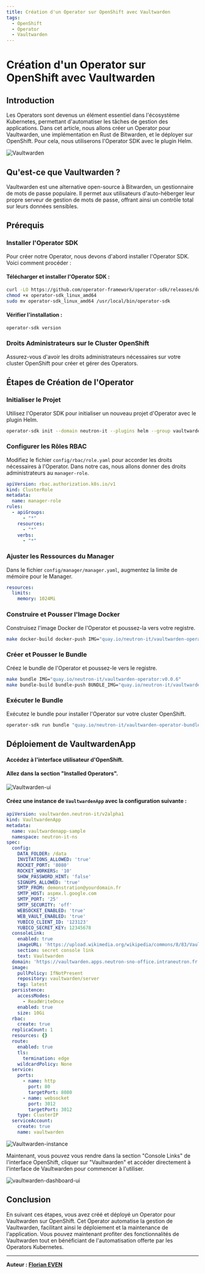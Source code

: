 ```yaml
---
title: Création d'un Operator sur OpenShift avec Vaultwarden
tags:
  - OpenShift
  - Operator
  - Vaultwarden
---
```


# Création d'un Operator sur OpenShift avec Vaultwarden

## Introduction

Les Operators sont devenus un élément essentiel dans l'écosystème Kubernetes, permettant d'automatiser les tâches de gestion des applications. Dans cet article, nous allons créer un Operator pour Vaultwarden, une implémentation en Rust de Bitwarden, et le déployer sur OpenShift. Pour cela, nous utiliserons l'Operator SDK avec le plugin Helm.

![Vaultwarden](./img/vaultwarden-dashboard-ui.png)

## Qu'est-ce que Vaultwarden ?

Vaultwarden est une alternative open-source à Bitwarden, un gestionnaire de mots de passe populaire. Il permet aux utilisateurs d'auto-héberger leur propre serveur de gestion de mots de passe, offrant ainsi un contrôle total sur leurs données sensibles.

## Prérequis

### Installer l'Operator SDK

Pour créer notre Operator, nous devons d'abord installer l'Operator SDK. Voici comment procéder :

#### Télécharger et installer l'Operator SDK :

```bash
curl -LO https://github.com/operator-framework/operator-sdk/releases/download/v1.25.0/operator-sdk_linux_amd64
chmod +x operator-sdk_linux_amd64
sudo mv operator-sdk_linux_amd64 /usr/local/bin/operator-sdk
```

#### Vérifier l'installation :

```bash
operator-sdk version
```

### Droits Administrateurs sur le Cluster OpenShift

Assurez-vous d'avoir les droits administrateurs nécessaires sur votre cluster OpenShift pour créer et gérer des Operators.

## Étapes de Création de l'Operator

### Initialiser le Projet

Utilisez l'Operator SDK pour initialiser un nouveau projet d'Operator avec le plugin Helm.

```bash
operator-sdk init --domain neutron-it --plugins helm --group vaultwarden --version v2alpha1 --kind VaultwardenApp --helm-chart=../vaultwarden-helm
```

### Configurer les Rôles RBAC

Modifiez le fichier `config/rbac/role.yaml` pour accorder les droits nécessaires à l'Operator. Dans notre cas, nous allons donner des droits administrateurs au `manager-role`.

```yaml
apiVersion: rbac.authorization.k8s.io/v1
kind: ClusterRole
metadata:
  name: manager-role
rules:
  - apiGroups:
      - "*"
    resources:
      - "*"
    verbs:
      - "*"
```

### Ajuster les Ressources du Manager

Dans le fichier `config/manager/manager.yaml`, augmentez la limite de mémoire pour le Manager.

```yaml
resources:
  limits:
    memory: 1024Mi
```

### Construire et Pousser l'Image Docker

Construisez l'image Docker de l'Operator et poussez-la vers votre registre.

```bash
make docker-build docker-push IMG="quay.io/neutron-it/vaultwarden-operator:v0.0.6"
```

### Créer et Pousser le Bundle

Créez le bundle de l'Operator et poussez-le vers le registre.

```bash
make bundle IMG="quay.io/neutron-it/vaultwarden-operator:v0.0.6"
make bundle-build bundle-push BUNDLE_IMG="quay.io/neutron-it/vaultwarden-operator-bundle:v0.0.6" IMG="quay.io/neutron-it/vaultwarden-operator:v0.0.6"
```

### Exécuter le Bundle

Exécutez le bundle pour installer l'Operator sur votre cluster OpenShift.

```bash
operator-sdk run bundle "quay.io/neutron-it/vaultwarden-operator-bundle:v0.0.6"
```

## Déploiement de VaultwardenApp

#### Accédez à l'interface utilisateur d'OpenShift.
#### Allez dans la section "Installed Operators".

![Vaultwarden-ui](./img/vaultwarden-ui.png)

#### Créez une instance de `VaultwardenApp` avec la configuration suivante :

```yaml
apiVersion: vaultwarden.neutron-it/v2alpha1
kind: VaultwardenApp
metadata:
  name: vaultwardenapp-sample
  namespace: neutron-it-ns
spec:
  config:
    DATA_FOLDER: /data
    INVITATIONS_ALLOWED: 'true'
    ROCKET_PORT: '8080'
    ROCKET_WORKERS: '10'
    SHOW_PASSWORD_HINT: 'false'
    SIGNUPS_ALLOWED: 'true'
    SMTP_FROM: demonstration@yourdomain.fr
    SMTP_HOST: aspmx.l.google.com
    SMTP_PORT: '25'
    SMTP_SECURITY: 'off'
    WEBSOCKET_ENABLED: 'true'
    WEB_VAULT_ENABLED: 'true'
    YUBICO_CLIENT_ID: '123123'
    YUBICO_SECRET_KEY: 12345678
  consoleLink:
    enabled: true
    imageURL: 'https://upload.wikimedia.org/wikipedia/commons/8/83/Vaultwarden_icon.svg'
    section: secret console link
    text: Vaultwarden
  domain: 'https://vaultwarden.apps.neutron-sno-office.intraneutron.fr'
  image:
    pullPolicy: IfNotPresent
    repository: vaultwarden/server
    tag: latest
  persistence:
    accessModes:
      - ReadWriteOnce
    enabled: true
    size: 10Gi
  rbac:
    create: true
  replicaCount: 1
  resources: {}
  route:
    enabled: true
    tls:
      termination: edge
    wildcardPolicy: None
  service:
    ports:
      - name: http
        port: 80
        targetPort: 8080
      - name: websocket
        port: 3012
        targetPort: 3012
    type: ClusterIP
  serviceAccount:
    create: true
    name: vaultwarden
```

![Vaultwarden-instance](./img/vaultwarden-instance.png)

Maintenant, vous pouvez vous rendre dans la section "Console Links" de l'interface OpenShift, cliquer sur "Vaultwarden" et accéder directement à l'interface de Vaultwarden pour commencer à l'utiliser.

![vaultwarden-dashboard-ui](./img/vaultwarden-dashboard-ui.png)

## Conclusion

En suivant ces étapes, vous avez créé et déployé un Operator pour Vaultwarden sur OpenShift. Cet Operator automatise la gestion de Vaultwarden, facilitant ainsi le déploiement et la maintenance de l'application. Vous pouvez maintenant profiter des fonctionnalités de Vaultwarden tout en bénéficiant de l'automatisation offerte par les Operators Kubernetes.

---

**Auteur : [Florian EVEN](https://www.linkedin.com/in/florian-even/)**
